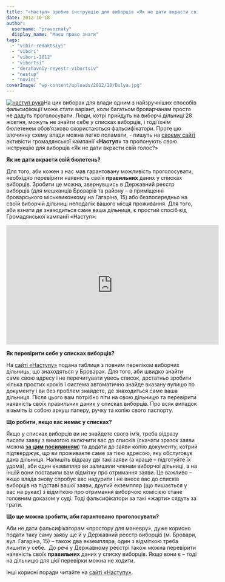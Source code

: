 ```yaml
---
title: "«Наступ» зробив інструкцію для виборців «Як не дати вкрасти свій голос?»"
date: 2012-10-18
author: 
  username: "pravoznaty"
  display_name: "Маєш право знати"
tags: 
  - "vibir-redaktsiyi"
  - "vibori"
  - "vibori-2012"
  - "vibortsi"
  - "derzhavniy-reyestr-vibortsiv"
  - "nastup"
  - "novini"
coverImage: "wp-content/uploads/2012/10/Dulya.jpg"
---
```


[![](https://mpz.brovary.org/wp-content/uploads/2012/10/nastup-ruka.jpg "наступ рука")](https://mpz.brovary.org/wp-content/uploads/2012/10/nastup-ruka.jpg)На цих виборах для влади одним з найзручніших способів фальсифікації може стати варіант, коли багатьом броварчанам просто не дадуть проголосувати. Люди, котрі прийдуть на виборчі дільниці 28 жовтня, можуть не знайти себе у списках виборців, і тоді їхнім бюлетенем обов’язково скористаються фальсифікатори. Проте цю злочинну схему влади можна легко поламати, - пишуть на [своєму сайті](http://www.nastup.info/?p=387) активісти громадянської кампанії «**Наступ**» та пропонують свою інструкцію для виборців «Як не дати вкрасти свій голос?»

**Як не дати вкрасти свій бюлетень?**

Для того, аби кожен з нас мав гарантовану можливість проголосувати, необхідно перевірити наявність своїх **правильних** даних у списках виборців. Зробити це можна, звернувшись в Державний реєстр виборців (для мешканців Броварів та району – в приміщенні броварського міськвиконкому на Гагаріна, 15) або безпосередньо на своїй виборчій дільниці неподалік вашого місця проживання. Для того, аби взнати де знаходиться саме ваша дільниця, є простий спосіб від Громадянської кампанії «Наступ»:

<iframe src="https://www.youtube.com/embed/S3A6ejNFX3c" frameborder="0" width="560" height="315"></iframe>

**Як перевірити себе у списках виборців?**

На [сайті «Наступу»](http://www.nastup.info/?p=387) подана таблиця з повним переліком виборчих дільниць, що знаходяться у Броварах. Для того, аби швидко знайти саме свою адресу і не перечитувати увесь список, достатньо зробити кілька простих кроків і система автоматично знайде вказану вулицю по документу і ви без проблем знайдете, де знаходиться саме ваша дільниця. Після цього вам потрібно піти на свою дільницю та перевірити наявність своїх правильних даних у списках виборців. Про всяк випадок візьміть із собою аркуш паперу, ручку та копію свого паспорту.

**Що робити, якщо вас немає у списках?**

Якщо у списках виборців ви не знайдете свого ім’я, треба відразу писати заяву з вимогою включити вас до списків (скачати зразок заяви можна **[за цим посиланням](http://www.drv.gov.ua/portal/!cm_core.cm_index?option=ext_static_page&ppg_id=109&pmn_id=99)**) та додати до заяви копію документу, котрий підтверджує, що ви проживаєте саме за тією адресою, яку обслуговує дана дільниця. Напишіть відразу дві такі заяви (а краще – підготуйте їх удома), аби один екземпляр ви залишили членам виборчої дільниці, а на іншій вони поставили вам відмітку про отримання заяви. Це важливо – якщо влада знову спробує вас надурити і не внесе вас до списків виборців на підставі вашої заяви, другий екземпляр (що лишається у вас на руках) з відміткою про отримання виборчою комісією стане головним доказом у суді. Тоді фальсифікатори за такі «жарти» сядуть за грати.

**Що ще можна зробити, аби гарантовано проголосувати?**

Аби не дати фальсифікаторам «простору для маневру», дуже корисно подати таку саму заяву ще й у Державний реєстр виборців (м. Бровари, вул. Гагаріна, 15) – також два екземпляра, один з відміткою треба лишити у себе.  До речі у Державному реєстрі також можна перевірити наявність своїх **правильних** даних у списку виборців. Якщо вони є – тоді на дільницю для цієї перевірки можна не ходити.

Інші корисні поради читайте на [сайті «Наступу»](http://www.nastup.info/?p=387).

